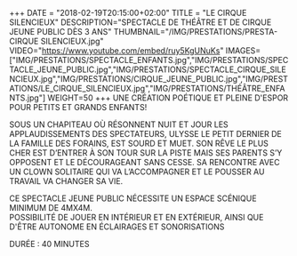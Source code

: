 +++
DATE = "2018-02-19T20:15:00+02:00"
TITLE = "LE CIRQUE SILENCIEUX"
DESCRIPTION="SPECTACLE DE THÉÂTRE ET DE CIRQUE JEUNE PUBLIC DÈS 3 ANS"
THUMBNAIL="/IMG/PRESTATIONS/PRESTA-CIRQUE SILENCIEUX.jpg"
VIDEO="https://www.youtube.com/embed/ruy5KgUNuKs"
IMAGES=["IMG/PRESTATIONS/SPECTACLE_ENFANTS.jpg","IMG/PRESTATIONS/SPECTACLE_JEUNE_PUBLIC.jpg","IMG/PRESTATIONS/SPECTACLE_CIRQUE_SILENCIEUX.jpg","IMG/PRESTATIONS/CIRQUE_JEUNE_PUBLIC.jpg","IMG/PRESTATIONS/LE_CIRQUE_SILENCIEUX.jpg","IMG/PRESTATIONS/THÉÂTRE_ENFANTS.jpg"]
WEIGHT=50
+++
UNE CRÉATION POÉTIQUE ET PLEINE D'ESPOR POUR PETITS ET GRANDS ENFANTS!

SOUS UN CHAPITEAU OÙ RÉSONNENT NUIT ET JOUR LES APPLAUDISSEMENTS DES SPECTATEURS, ULYSSE LE PETIT DERNIER DE LA FAMILLE DES FORAINS, EST SOURD ET MUET. 
SON RÊVE LE PLUS CHER EST D’ENTRER À SON TOUR SUR LA PISTE MAIS SES PARENTS S’Y OPPOSENT ET LE DÉCOURAGEANT SANS CESSE. 
SA RENCONTRE AVEC UN CLOWN SOLITAIRE QUI VA L’ACCOMPAGNER ET LE POUSSER AU TRAVAIL VA CHANGER SA VIE.

CE SPECTACLE JEUNE PUBLIC NÉCESSITE UN ESPACE SCÉNIQUE MINIMUM DE 4MX4M.  
POSSIBILITÉ DE JOUER EN INTÉRIEUR ET EN EXTÉRIEUR, AINSI QUE D'ÊTRE AUTONOME EN ÉCLAIRAGES ET SONORISATIONS

DURÉE : 40 MINUTES


